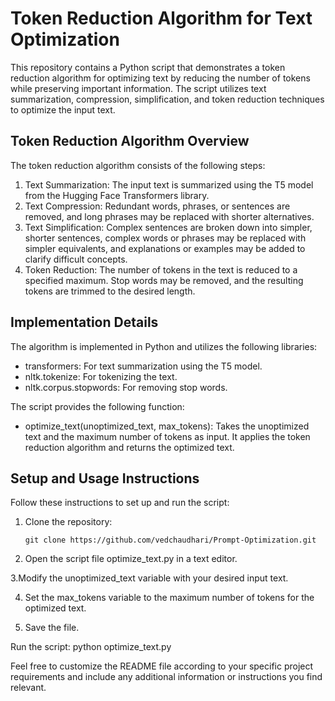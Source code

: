 # Token Reduction Algorithm for Text Optimization

This repository contains a Python script that demonstrates a token reduction algorithm for optimizing text by reducing the number of tokens while preserving important information. The script utilizes text summarization, compression, simplification, and token reduction techniques to optimize the input text.

## Token Reduction Algorithm Overview

The token reduction algorithm consists of the following steps: 

1. Text Summarization: The input text is summarized using the T5 model from the Hugging Face Transformers library.
2. Text Compression: Redundant words, phrases, or sentences are removed, and long phrases may be replaced with shorter alternatives.
3. Text Simplification: Complex sentences are broken down into simpler, shorter sentences, complex words or phrases may be replaced with simpler equivalents, and explanations or examples may be added to clarify difficult concepts.
4. Token Reduction: The number of tokens in the text is reduced to a specified maximum. Stop words may be removed, and the resulting tokens are trimmed to the desired length.

## Implementation Details

The algorithm is implemented in Python and utilizes the following libraries:

- transformers: For text summarization using the T5 model.
- nltk.tokenize: For tokenizing the text.
- nltk.corpus.stopwords: For removing stop words.

The script provides the following function:

- optimize_text(unoptimized_text, max_tokens): Takes the unoptimized text and the maximum number of tokens as input. It applies the token reduction algorithm and returns the optimized text.

## Setup and Usage Instructions

Follow these instructions to set up and run the script:

1. Clone the repository:

   ```shell
   git clone https://github.com/vedchaudhari/Prompt-Optimization.git

2. Open the script file optimize_text.py in a text editor.

3.Modify the unoptimized_text variable with your desired input text.

4. Set the max_tokens variable to the maximum number of tokens for the optimized text.

5. Save the file.

Run the script: 
  python optimize_text.py


Feel free to customize the README file according to your specific project requirements and include any additional information or instructions you find relevant.

